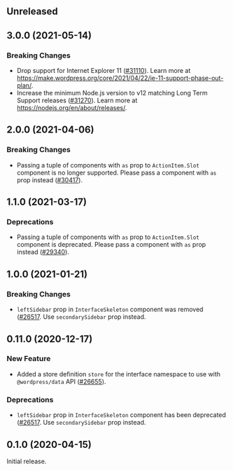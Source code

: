 <!-- Learn how to maintain this file at https://github.com/WordPress/gutenberg/tree/HEAD/packages#maintaining-changelogs. -->

## Unreleased

## 3.0.0 (2021-05-14)

### Breaking Changes

-   Drop support for Internet Explorer 11 ([#31110](https://github.com/WordPress/gutenberg/pull/31110)). Learn more at https://make.wordpress.org/core/2021/04/22/ie-11-support-phase-out-plan/.
-   Increase the minimum Node.js version to v12 matching Long Term Support releases ([#31270](https://github.com/WordPress/gutenberg/pull/31270)). Learn more at https://nodejs.org/en/about/releases/.

## 2.0.0 (2021-04-06)

### Breaking Changes

-   Passing a tuple of components with `as` prop to `ActionItem.Slot` component is no longer supported. Please pass a component with `as` prop instead ([#30417](https://github.com/WordPress/gutenberg/pull/30417)).

## 1.1.0 (2021-03-17)

### Deprecations

-   Passing a tuple of components with `as` prop to `ActionItem.Slot` component is deprecated. Please pass a component with `as` prop instead ([#29340](https://github.com/WordPress/gutenberg/pull/29340)).

## 1.0.0 (2021-01-21)

### Breaking Changes

-   `leftSidebar` prop in `InterfaceSkeleton` component was removed ([#26517](https://github.com/WordPress/gutenberg/pull/26517). Use `secondarySidebar` prop instead.

## 0.11.0 (2020-12-17)

### New Feature

-   Added a store definition `store` for the interface namespace to use with `@wordpress/data` API ([#26655](https://github.com/WordPress/gutenberg/pull/26655)).

### Deprecations

-   `leftSidebar` prop in `InterfaceSkeleton` component has been deprecated ([#26517](https://github.com/WordPress/gutenberg/pull/26517). Use `secondarySidebar` prop instead.

## 0.1.0 (2020-04-15)

Initial release.
